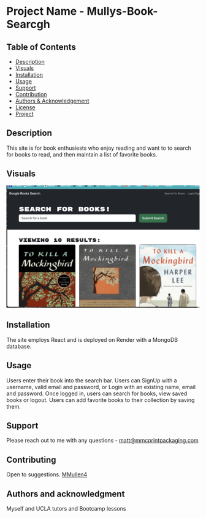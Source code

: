 # Project Name - Mullys-Book-Searcgh

## Table of Contents
  - [Description](#project-description)
  - [Visuals](#visuals)
  - [Installation](#installation)
  - [Usage](#usage)
  - [Support](#support)
  - [Contribution](#contribution)
  - [Authors & Acknowledgement](#authors-and-acknowledgment)
  - [License](#license)
  - [Project](#project-status)


## Description
This site is for book enthusiests who enjoy reading and want to to search for books to read, and then maintain a list of favorite books. 


## Visuals
![Alt text](<MBS Screenshot.png>)


## Installation
The site employs React and is deployed on Render with a MongoDB database.


## Usage
Users enter their book into the search bar.  Users can SignUp with a username, valid email and password, or Login with an existing name, email and password. Once logged in, users can search for books, view saved books or logout. Users can add favorite books to their collection by saving them.     

## Support
Please reach out to me with any questions - matt@mmcprintpackaging.com


## Contributing
Open to suggestions.
[MMullen4](https://github.com/MMullen4)


## Authors and acknowledgment
Myself and UCLA tutors and Bootcamp lessons